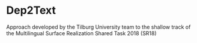 # Dep2Text
Approach developed by the Tilburg University team to the shallow track of the Multilingual Surface Realization Shared Task 2018 (SR18)
